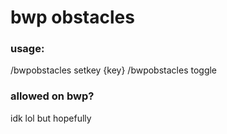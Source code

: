 # bwp obstacles

### usage:

/bwpobstacles setkey {key}
/bwpobstacles toggle

### allowed on bwp?

idk lol but hopefully